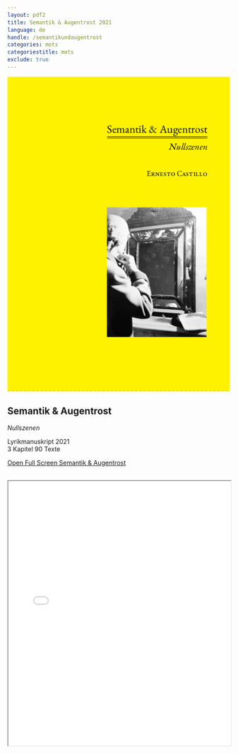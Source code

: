 ```yaml
---
layout: pdf2
title: Semantik & Augentrost 2021
language: de
handle: /semantikundaugentrost
categories: mots
categoriestitle: mots
exclude: true
---
```


<a href="/pdf/web/viewer.html?file=semantikundaugentrost.pdf#page=1&zoom=auto" target="_blank" title="Semantik & Augentrost"><img src="/images/semantikundaugentrost.png" alt="Semantik & Augentrost" class="img-pdf"></a>

## Semantik & Augentrost
*Nullszenen*  

Lyrikmanuskript 2021  
3 Kapitel 90 Texte    

<a href="/pdf/web/viewer.html?file=semantikundaugentrost.pdf#page=1&zoom=auto" target="_blank">Open Full Screen Semantik & Augentrost</a>

<br style="clear:both" />

<iframe src="/pdf/web/viewer.html?file=semantikundaugentrost.pdf#page=1&zoom=auto" width="100%" height="600px" />
